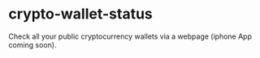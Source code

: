 # crypto-wallet-status
Check all your public cryptocurrency wallets via a webpage (iphone App coming soon).
